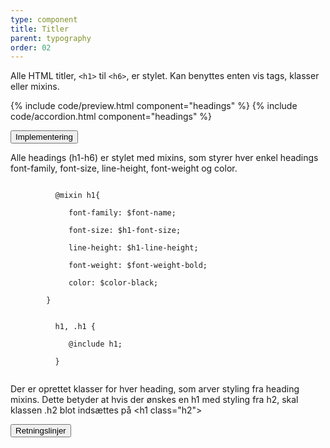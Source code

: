 ```yaml
---
type: component
title: Titler
parent: typography
order: 02
---
```



<p>Alle HTML titler, <code>&lt;h1&gt;</code> til <code>&lt;h6&gt;</code>, er stylet. Kan benyttes enten vis tags, klasser eller mixins.</p>

{% include code/preview.html component="headings" %}
{% include code/accordion.html component="headings" %}

<div class="accordion-bordered">
  <button class="button-unstyled accordion-button"
      aria-expanded="false" aria-controls="headings-docs-tech">
    Implementering
  </button>
  <div id="headings-docs-tech" aria-hidden="true" class="accordion-content">
    <p>Alle headings (h1-h6) er stylet med mixins, som styrer hver enkel headings font-family, font-size, line-height, font-weight og color. </p>
      <div class="code-highlight">
        <code>
          @mixin h1{ <br>
          &nbsp;&nbsp;&nbsp;font-family: $font-name; <br>
          &nbsp;&nbsp;&nbsp;font-size: $h1-font-size; <br>
          &nbsp;&nbsp;&nbsp;line-height: $h1-line-height; <br>
          &nbsp;&nbsp;&nbsp;font-weight: $font-weight-bold; <br>
          &nbsp;&nbsp;&nbsp;color: $color-black;<br>
        }
        </code>
      </div>
      <div class="code-highlight">
        <code>
          h1, .h1 {<br>
          &nbsp;&nbsp;&nbsp;@include h1;<br>
          }
        </code>
      </div>
      <p>Der er oprettet klasser for hver heading, som arver styling fra heading mixins. Dette betyder at hvis der ønskes en h1 med styling fra h2, skal klassen .h2 blot indsættes på &lt;h1 class="h2"&gt;</p>
  </div>
</div>
<div class="accordion-bordered accordion-docs">
  <button class="button-unstyled accordion-button"
      aria-expanded="true" aria-controls="link-docs">
    Retningslinjer
  </button>
  <div id="link-docs" class="accordion-content">
    
  </div>
</div>
